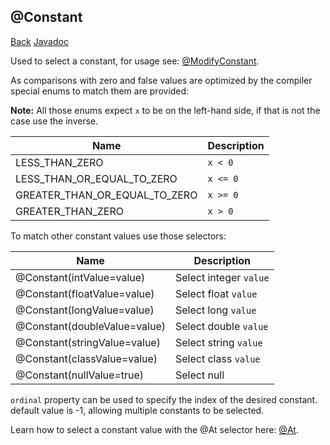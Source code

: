 ## @Constant
[Back](mixins.md) [Javadoc](https://jenkins.liteloader.com/view/Other/job/Mixin/javadoc/org/spongepowered/asm/mixin/injection/Constant.html)

Used to select a constant, for usage see: [@ModifyConstant](modify_constant.md).

As comparisons with zero and false values are optimized by the compiler special enums to match them are provided:

**Note:** All those enums expect `x` to be on the left-hand side, if that is not the case use the inverse.

| Name | Description |
| --- | --- |
| LESS_THAN_ZERO | `x < 0` |
| LESS_THAN_OR_EQUAL_TO_ZERO | `x <= 0` |
| GREATER_THAN_OR_EQUAL_TO_ZERO | `x >= 0` |
| GREATER_THAN_ZERO | `x > 0` |

To match other constant values use those selectors:

| Name | Description |
| --- | --- |
| @Constant(intValue=value) | Select integer `value` |
| @Constant(floatValue=value) | Select float `value` |
| @Constant(longValue=value) | Select long `value` |
| @Constant(doubleValue=value) | Select double `value` |
| @Constant(stringValue=value) | Select string `value` |
| @Constant(classValue=value) | Select class `value` |
| @Constant(nullValue=true) | Select null |

`ordinal` property can be used to specify the index of the desired constant. default value is -1, allowing multiple constants to be selected.

Learn how to select a constant value with the @At selector here: [@At](at.md).
